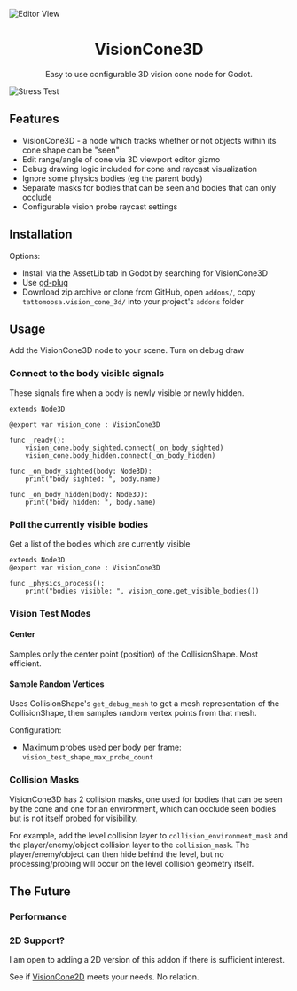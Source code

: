 ![Editor View](./readme_images/editor_view.png)

<h1 style="text-align:center;">
VisionCone3D
</h1>

<div style="text-align:center;">
Easy to use configurable 3D vision cone node for Godot.
</div>

![Stress Test](./readme_images/stress_test.png)

## Features

* VisionCone3D - a node which tracks whether or not objects within its cone shape can be "seen"
* Edit range/angle of cone via 3D viewport editor gizmo
* Debug drawing logic included for cone and raycast visualization
* Ignore some physics bodies (eg the parent body)
* Separate masks for bodies that can be seen and bodies that can only occlude
* Configurable vision probe raycast settings

## Installation

Options:

* Install via the AssetLib tab in Godot by searching for VisionCone3D
* Use [gd-plug](https://github.com/imjp94/gd-plug)
* Download zip archive or clone from GitHub, open `addons/`, copy `tattomoosa.vision_cone_3d/` into your project's `addons` folder

## Usage

Add the VisionCone3D node to your scene. Turn on debug draw

### Connect to the body visible signals

These signals fire when a body is newly visible or newly hidden.

```gdscript
extends Node3D

@export var vision_cone : VisionCone3D

func _ready():
	vision_cone.body_sighted.connect(_on_body_sighted)
	vision_cone.body_hidden.connect(_on_body_hidden)

func _on_body_sighted(body: Node3D):
	print("body sighted: ", body.name)

func _on_body_hidden(body: Node3D):
	print("body hidden: ", body.name)
```

### Poll the currently visible bodies

Get a list of the bodies which are currently visible

```
extends Node3D
@export var vision_cone : VisionCone3D

func _physics_process():
	print("bodies visible: ", vision_cone.get_visible_bodies())
```

### Vision Test Modes

#### Center

Samples only the center point (position) of the CollisionShape. Most efficient.

#### Sample Random Vertices

Uses CollisionShape's `get_debug_mesh` to get a mesh representation of the CollisionShape,
then samples random vertex points from that mesh.

Configuration:
* Maximum probes used per body per frame: `vision_test_shape_max_probe_count`

### Collision Masks

VisionCone3D has 2 collision masks, one used for bodies that can be seen by the cone and one for an environment,
which can occlude seen bodies but is not itself probed for visibility.

For example, add the level collision layer to `collision_environment_mask` and the player/enemy/object collision layer to the `collision_mask`.
The player/enemy/object can then hide behind the level, but no processing/probing will occur on the level collision geometry itself.

## The Future

### Performance



### 2D Support?

I am open to adding a 2D version of this addon if there is sufficient interest.

See if [VisionCone2D](https://github.com/d-bucur/godot-vision-cone) meets your needs. No relation.
